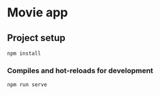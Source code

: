 # Movie app

## Project setup
```
npm install
```

### Compiles and hot-reloads for development
```
npm run serve
```
